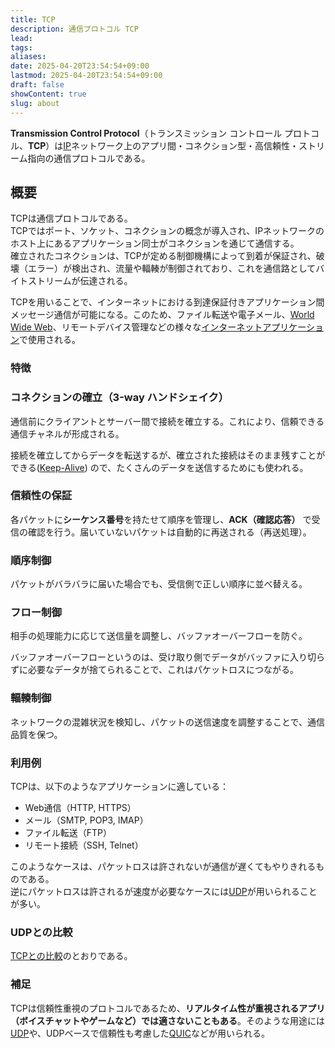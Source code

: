 ```yaml
---
title: TCP
description: 通信プロトコル TCP
lead: 
tags: 
aliases: 
date: 2025-04-20T23:54:54+09:00
lastmod: 2025-04-20T23:54:54+09:00
draft: false
showContent: true
slug: about
---
```

**Transmission Control Protocol**（トランスミッション コントロール プロトコル、**TCP**）は[IP](../../protocol/IP.md)ネットワーク上のアプリ間・コネクション型・高信頼性・ストリーム指向の通信プロトコルである。

## 概要
TCPは通信プロトコルである。  
TCPではポート、ソケット、コネクションの概念が導入され、IPネットワークのホスト上にあるアプリケーション同士がコネクションを通じて通信する。  
確立されたコネクションは、TCPが定める制御機構によって到着が保証され、破壊（エラー）が検出され、流量や輻輳が制御されており、これを通信路としてバイトストリームが伝達される。 

TCPを用いることで、インターネットにおける到達保証付きアプリケーション間メッセージ通信が可能になる。このため、ファイル転送や電子メール、[World Wide Web](../../web/World%20Wide%20Web.md)、リモートデバイス管理などの様々な[インターネットアプリケーション](../../application/アプリケーション層.md)で使用される。

### 特徴

### コネクションの確立（3-way ハンドシェイク） 
通信前にクライアントとサーバー間で接続を確立する。これにより、信頼できる通信チャネルが形成される。

接続を確立してからデータを転送するが、確立された接続はそのまま残すことができる([Keep-Alive](../../application/http/Keep-Alive.md)) ので、たくさんのデータを送信するためにも使われる。
### 信頼性の保証
各パケットに**シーケンス番号**を持たせて順序を管理し、**ACK（確認応答）** で受信の確認を行う。届いていないパケットは自動的に再送される（再送処理）。

### 順序制御  
パケットがバラバラに届いた場合でも、受信側で正しい順序に並べ替える。
### フロー制御  
相手の処理能力に応じて送信量を調整し、バッファオーバーフローを防ぐ。

バッファオーバーフローというのは、受け取り側でデータがバッファに入り切らずに必要なデータが捨てられることで、これはパケットロスにつながる。

### 輻輳制御
ネットワークの混雑状況を検知し、パケットの送信速度を調整することで、通信品質を保つ。

### 利用例

TCPは、以下のようなアプリケーションに適している：

- Web通信（HTTP, HTTPS）
- メール（SMTP, POP3, IMAP）
- ファイル転送（FTP）
- リモート接続（SSH, Telnet）

このようなケースは、パケットロスは許されないが通信が遅くてもやりきれるものである。  
逆にパケットロスは許されるが速度が必要なケースには[UDP](../udp/UDP.md)が用いられることが多い。
### UDPとの比較
[TCPとの比較](../udp/UDP.md#TCPとの比較)のとおりである。

### 補足

TCPは信頼性重視のプロトコルであるため、**リアルタイム性が重視されるアプリ（ボイスチャットやゲームなど）では適さないこともある**。そのような用途には[UDP](../udp/UDP.md)や、UDPベースで信頼性も考慮した[QUIC](../quic/QUIC.md)などが用いられる。
